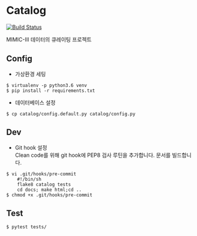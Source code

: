 # Catalog
[![Build Status](https://travis-ci.com/linewalks/catalog-mimic.svg?branch=master)](https://travis-ci.com/linewalks/catalog-mimic)

MIMIC-III 데이터의 큐레이팅 프로젝트


## Config

* 가상환경 세팅

```
$ virtualenv -p python3.6 venv
$ pip install -r requirements.txt
```

* 데이터베이스 설정

```
$ cp catalog/config.default.py catalog/config.py
```

## Dev

* Git hook 설정    
Clean code를 위해 git hook에 PEP8 검사 루틴을 추가합니다.
문서를 빌드합니다.

```
$ vi .git/hooks/pre-commit
    #!/bin/sh 
    flake8 catalog tests
    cd docs; make html;cd ..
$ chmod +x .git/hooks/pre-commit
```

## Test

```
$ pytest tests/
```
